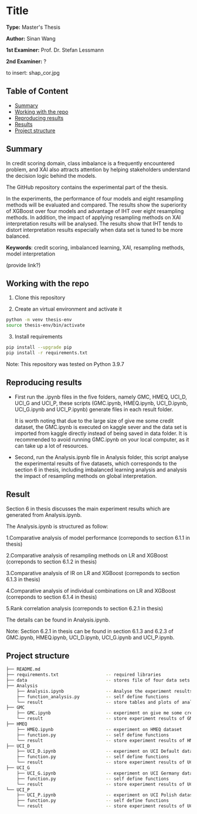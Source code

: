 # Title

**Type:** Master's Thesis

**Author:** Sinan Wang

**1st Examiner:** Prof. Dr. Stefan Lessmann

**2nd Examiner:** ?

to insert: shap_cor.jpg

## Table of Content

- [Summary](#summary)
- [Working with the repo](#working-with-the-repo)
- [Reproducing results](#reproducing-results)
- [Results](#results)
- [Project structure](#project-structure)

## Summary

In credit scoring domain, class imbalance is a frequently encountered problem, and XAI also attracts attention by helping stakeholders understand the decision logic behind the models. 

The GitHub repository contains the experimental part of the thesis. 

In the experiments, the performance of four models and eight resampling methods will be evaluated and compared.  The results show the superiority of XGBoost over four models and advantage of IHT over eight resampling methods. In addition, the impact of applying resampling methods on XAI interpretation results will be analysed. The results show that IHT tends to distort interpretation results especially when data set is tuned to be more balanced.

**Keywords**: credit scoring, imbalanced learning, XAI, resampling methods, model interpretation

(provide link?)

## Working with the repo

1. Clone this repository

2. Create an virtual environment and activate it
```bash
python -m venv thesis-env
source thesis-env/bin/activate
```

3. Install requirements
```bash
pip install --upgrade pip
pip install -r requirements.txt
```

Note: This repository was tested on Python 3.9.7

## Reproducing results

- First run the .ipynb files in the five folders, namely GMC, HMEQ, UCI_D, UCI_G and UCI_P, these scripts (GMC.ipynb, HMEQ.ipynb, UCI_D.ipynb, UCI_G.ipynb and UCI_P.ipynb) generate files in each result folder. 

  It is worth noting that due to the large size of give me some credit dataset, the GMC.ipynb is executed on kaggle sever and the data set is imported from kaggle directly instead of being saved in data folder. It is recommended to avoid running GMC.ipynb on your local computer, as it can take up a lot of resources.

- Second, run the Analysis.ipynb file in Analysis folder, this script analyse the experimental results of  five datasets, which corresponds to the section 6 in thesis, including imbalanced learning analysis and analysis the impact of resampling methods on global interpretation.

## Result

Section 6 in thesis discusses the main experiment results which are generated from Analysis.ipynb.

The Analysis.ipynb is structured as follow:

1.Comparative analysis of model performance (correponds to section 6.1.1 in thesis)

2.Comparative analysis of resampling methods on LR and XGBoost (correponds to section 6.1.2 in thesis)

3.Comparative analysis of IR on LR and XGBoost (correponds to section 6.1.3 in thesis)

4.Comparative analysis of individual combinations on LR and XGBoost (correponds to section 6.1.4 in thesis)

5.Rank correlation analysis (correponds to section 6.2.1 in thesis)

The details can be found in Analysis.ipynb.

Note: Section 6.2.1 in thesis can be found in section 6.1.3 and 6.2.3 of GMC.ipynb, HMEQ.ipynb, UCI_D.ipynb, UCI_G.ipynb and UCI_P.ipynb.

## Project structure

```bash
├── README.md
├── requirements.txt                  -- required libraries
├── data                              -- stores file of four data sets 
├── Analysis                                        
    ├── Analysis.ipynb                -- Analyse the experiment results from five data sets
    ├── function_analysis.py          -- self define functions
    └── result                        -- store tables and plots of analysis
├── GMC                                            
    ├── GMC.ipynb                     -- experiment on give me some credit dataset
    └── result                        -- store experiment results of GMC
├── HMEQ                                           
    ├── HMEQ.ipynb                    -- experiment on HMEQ dataset
    ├── function.py                   -- self define functions
    └── result                        -- store experiment results of HMEQ
├── UCI_D                                            
    ├── UCI_D.ipynb                   -- experiment on UCI Default dataset
    ├── function.py                   -- self define functions
    └── result                        -- store experiment results of UCI_D 
├── UCI_G  
    ├── UCI_G.ipynb                   -- experiment on UCI Germany dataset
    ├── function.py                   -- self define functions
    └── result                        -- store experiment results of UCI_G 
└── UCI_P                                          
    ├── UCI_P.ipynb                   -- experiment on UCI Polish dataset
    ├── function.py                   -- self define functions
    └── result                        -- store experiment results of UCI_P                 
```
